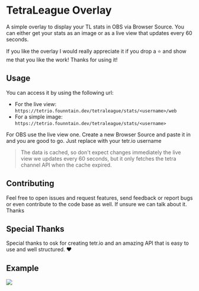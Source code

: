 # TetraLeague Overlay
A simple overlay to display your TL stats in OBS via Browser Source.
You can either get your stats as an image or as a live view that updates every 60 seconds.

If you like the overlay I would really appreciate it if you drop a ⭐ and show me that you like the work! Thanks for using it!

## Usage
You can access it by using the following url:
- For the live view: `https://tetrio.founntain.dev/tetraleague/stats/<username>/web`
- For a simple image: `https://tetrio.founntain.dev/tetraleague/stats/<username>`

For OBS use the live view one. Create a new Browser Source and paste it in and you are good to go. Just replace <username> with your tetr.io username

> The data is cached, so don't expect changes immediately the live view we updates every 60 seconds, but it only fetches the tetra channel API when the cache expired.

## Contributing
Feel free to open issues and request features, send feedback or report bugs or even contribute to the code base as well.
If unsure we can talk about it. Thanks

## Special Thanks
Special thanks to osk for creating tetr.io and an amazing API that is easy to use and well structured. ❤️

## Example
![](https://tetrio.founntain.dev/tetraleague/stats/founntain)
